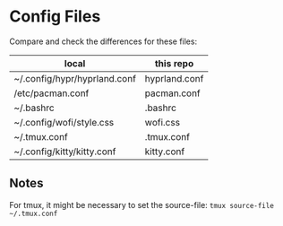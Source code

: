 # Config Files

Compare and check the differences for these files:

| local | this repo |
|---|---|
| ~/.config/hypr/hyprland.conf | hyprland.conf |
| /etc/pacman.conf | pacman.conf |
| ~/.bashrc | .bashrc |
| ~/.config/wofi/style.css | wofi.css |
| ~/.tmux.conf | .tmux.conf |
| ~/.config/kitty/kitty.conf | kitty.conf |

## Notes

For tmux, it might be necessary to set the source-file: `tmux source-file ~/.tmux.conf`
